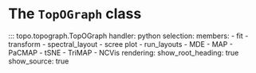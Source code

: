 # The `TopOGraph` class

::: topo.topograph.TopOGraph
    handler: python
    selection:
      members:
        - fit
        - transform
        - spectral_layout
        - scree plot
        - run_layouts
        - MDE
        - MAP
        - PaCMAP
        - tSNE
        - TriMAP
        - NCVis
    rendering:
      show_root_heading: true
      show_source: true
